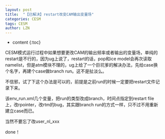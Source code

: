 ```yaml
---
layout: post
title:  "【已解决】restart改变CAM输出变量场" 
categories: CESM
tags: CESM
author: LZN
---
```


* content
{:toc}

CESM模式运行过程中如果想要更改CAM的输出频率或者输出的变量场，单纯的restart是不行的，因为ug上说了，restart的话，pop和ice model会再次读取namelist，但是atm模块不理的，ug上给了一个巨坑爹的解决办法，先给case换个名字，再建个case做branch run。这不是扯淡么。

不信邪，试了下这个办法是可以的，前提是之前run的时候一定要把restart文件记录下来。

该env_run.xml几个变量，把run的类型改成branch，时间点指定到restart file上，改rpointer，改rtm的bug，其实跟branch run的方式一样，只不过不用重新建立case而已。

当然不要忘了改user_nl_xxx

done！